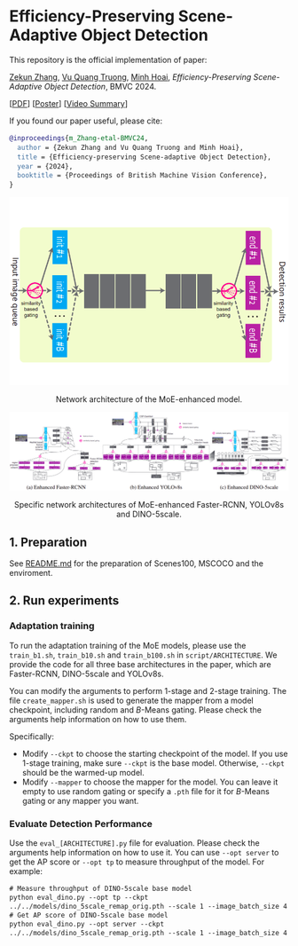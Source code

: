 # Efficiency-Preserving Scene-Adaptive Object Detection

This repository is the official implementation of paper:

[Zekun Zhang](https://zvant.github.io/), [Vu Quang Truong](https://truong2710-cyber.github.io/), [Minh Hoai](https://www3.cs.stonybrook.edu/~minhhoai/), *Efficiency-Preserving Scene-Adaptive Object Detection*, BMVC 2024.

[[PDF](../media/efficienntSceneAdaptive-BMVC24.pdf)] [[Poster](../media/BMVC2024_poster.pdf)] [[Video Summary](../media/video_summary_moe.mp4)]

If you found our paper useful, please cite:

```bibtex
@inproceedings{m_Zhang-etal-BMVC24,  
  author = {Zekun Zhang and Vu Quang Truong and Minh Hoai},  
  title = {Efficiency-preserving Scene-adaptive Object Detection},  
  year = {2024},  
  booktitle = {Proceedings of British Machine Vision Conference},  
}
```
![moe](../media/moe.png)

<p  align="center">Network architecture of the MoE-enhanced model.</p>

![moe_archs](../media/moe_archs.png)

<p  align="center">Specific network architectures of MoE-enhanced Faster-RCNN, YOLOv8s and DINO-5scale.</p>

## 1. Preparation
See [README.md](../README.md) for the preparation of Scenes100, MSCOCO and the enviroment.

## 2. Run experiments
### Adaptation training
To run the adaptation training of the MoE models, please use the `train_b1.sh`, `train_b10.sh` and `train_b100.sh` in `script/ARCHITECTURE`. We provide the code for all three base architectures in the paper, which are Faster-RCNN, DINO-5scale and YOLOv8s. 

You can modify the arguments to perform 1-stage and 2-stage training. The file `create_mapper.sh` is used to generate the mapper from a model checkpoint, including random and $B$-Means gating. Please check the arguments help information on how to use them.

Specifically:

 - Modify `--ckpt` to choose the starting checkpoint of the model. If you use 1-stage training, make sure `--ckpt` is the base model. Otherwise, `--ckpt	` should be the warmed-up model.
 - Modify `--mapper` to choose the mapper for the model. You can leave it empty to use random gating or specify a `.pth` file for it for $B$-Means gating or any mapper you want. 

### Evaluate Detection Performance
Use the `eval_[ARCHITECTURE].py` file for evaluation. Please check the arguments help information on how to use it. You can use `--opt server` to get the AP score or `--opt tp` to measure throughput of the model. For example:
```console
# Measure throughput of DINO-5scale base model
python eval_dino.py --opt tp --ckpt ../../models/dino_5scale_remap_orig.pth --scale 1 --image_batch_size 4
# Get AP score of DINO-5scale base model
python eval_dino.py --opt server --ckpt ../../models/dino_5scale_remap_orig.pth --scale 1 --image_batch_size 4
```
 